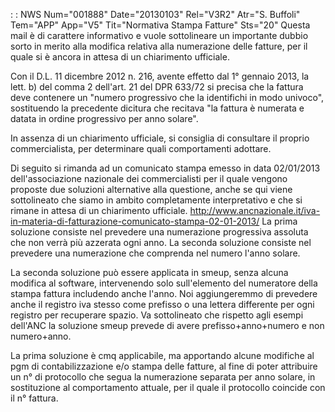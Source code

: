  :  : NWS Num="001888" Date="20130103" Rel="V3R2" Atr="S. Buffoli" Tem="APP" App="V5" Tit="Normativa Stampa Fatture" Sts="20"
Questa mail è di carattere informativo e vuole sottolineare un importante dubbio sorto in merito alla modifica relativa alla numerazione delle fatture, per il quale si è ancora in attesa di un chiarimento ufficiale.

Con il D.L. 11 dicembre 2012 n. 216, avente effetto dal 1° gennaio 2013, la lett. b) del comma 2 dell'art. 21 del DPR 633/72 si precisa che la fattura deve contenere un "numero progressivo che la
identifichi in modo univoco", sostituendo la precedente dicitura che recitava "la fattura è numerata
e datata in ordine progressivo per anno solare".

In assenza di un chiarimento ufficiale, si consiglia di consultare il proprio commercialista, per determinare quali comportamenti adottare.

Di seguito si rimanda ad un comunicato stampa emesso in data 02/01/2013 dell'associazione nazionale
dei commercialisti per il quale vengono proposte due soluzioni alternative alla questione, anche se qui viene sottolineato che siamo in ambito completamente interpretativo e che si rimane in attesa
di un chiarimento ufficiale.
http://www.ancnazionale.it/iva-in-materia-di-fatturazione-comunicato-stampa-02-01-2013/ La prima soluzione consiste nel prevedere una numerazione progressiva assoluta che non verrà più azzerata ogni anno.
La seconda soluzione consiste nel prevedere una numerazione che comprenda nel numero l'anno solare.

La seconda soluzione può essere applicata in smeup, senza alcuna modifica al software, intervenendo
solo sull'elemento del numeratore della stampa fattura includendo anche l'anno. Noi aggiungeremmo di prevedere anche il registro iva stesso come prefisso o una lettera differente per ogni registro
per recuperare spazio. Va sottolineato che rispetto agli esempi dell'ANC la soluzione smeup prevede
di avere prefisso+anno+numero e non numero+anno.

La prima soluzione è cmq applicabile, ma apportando alcune modifiche al pgm di contabilizzazione e/o
stampa delle fatture, al fine di poter attribuire un n° di protocollo che segua la numerazione separata per anno solare, in sostituzione al comportamento attuale, per il quale il protocollo coincide con il n° fattura.

